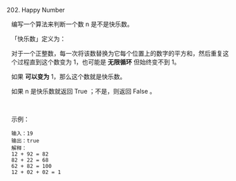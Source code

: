 202. Happy Number

编写一个算法来判断一个数 n 是不是快乐数。


「快乐数」定义为：

对于一个正整数，每一次将该数替换为它每个位置上的数字的平方和，然后重复这个过程直到这个数变为 1，也可能是 __无限循环__ 但始终变不到 1。

如果 __可以变为__ 1，那么这个数就是快乐数。


如果 n 是快乐数就返回 True ；不是，则返回 False 。

 

示例：
```
输入：19
输出：true
解释：
12 + 92 = 82
82 + 22 = 68
62 + 82 = 100
12 + 02 + 02 = 1
```